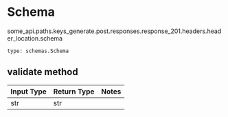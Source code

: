 # Schema
some_api.paths.keys_generate.post.responses.response_201.headers.header_location.schema
```
type: schemas.Schema
```

## validate method
Input Type | Return Type | Notes
------------ | ------------- | -------------
str | str |
